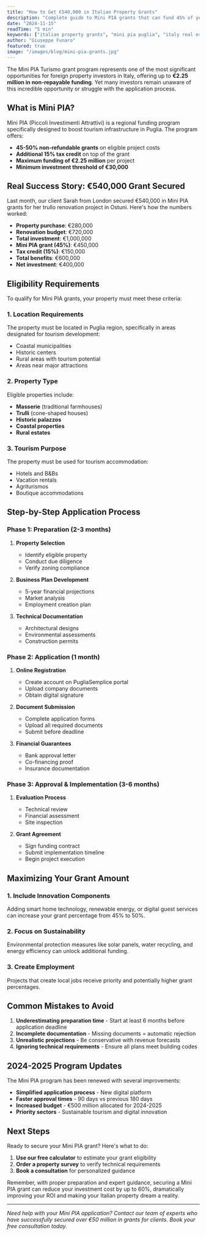 ```yaml
---
title: "How to Get €540,000 in Italian Property Grants"
description: "Complete guide to Mini PIA grants that can fund 45% of your Puglia property investment. Real examples and step-by-step process."
date: "2024-11-15"
readTime: "5 min"
keywords: ["italian property grants", "mini pia puglia", "italy real estate incentives"]
author: "Giuseppe Funaro"
featured: true
image: "/images/blog/mini-pia-grants.jpg"
---
```


The Mini PIA Turismo grant program represents one of the most significant opportunities for foreign property investors in Italy, offering up to **€2.25 million in non-repayable funding**. Yet many investors remain unaware of this incredible opportunity or struggle with the application process.

## What is Mini PIA?

Mini PIA (Piccoli Investimenti Attrattivi) is a regional funding program specifically designed to boost tourism infrastructure in Puglia. The program offers:

- **45-50% non-refundable grants** on eligible project costs
- **Additional 15% tax credit** on top of the grant
- **Maximum funding of €2.25 million** per project
- **Minimum investment threshold of €30,000**

## Real Success Story: €540,000 Grant Secured

Last month, our client Sarah from London secured €540,000 in Mini PIA grants for her trullo renovation project in Ostuni. Here's how the numbers worked:

- **Property purchase**: €280,000
- **Renovation budget**: €720,000
- **Total investment**: €1,000,000
- **Mini PIA grant (45%)**: €450,000
- **Tax credit (15%)**: €150,000
- **Total benefits**: €600,000
- **Net investment**: €400,000

## Eligibility Requirements

To qualify for Mini PIA grants, your property must meet these criteria:

### 1. Location Requirements
The property must be located in Puglia region, specifically in areas designated for tourism development:

- Coastal municipalities
- Historic centers
- Rural areas with tourism potential
- Areas near major attractions

### 2. Property Type
Eligible properties include:

- **Masserie** (traditional farmhouses)
- **Trulli** (cone-shaped houses)
- **Historic palazzos**
- **Coastal properties**
- **Rural estates**

### 3. Tourism Purpose
The property must be used for tourism accommodation:

- Hotels and B&Bs
- Vacation rentals
- Agriturismos
- Boutique accommodations

## Step-by-Step Application Process

### Phase 1: Preparation (2-3 months)

1. **Property Selection**
   - Identify eligible property
   - Conduct due diligence
   - Verify zoning compliance

2. **Business Plan Development**
   - 5-year financial projections
   - Market analysis
   - Employment creation plan

3. **Technical Documentation**
   - Architectural designs
   - Environmental assessments
   - Construction permits

### Phase 2: Application (1 month)

1. **Online Registration**
   - Create account on PugliaSemplice portal
   - Upload company documents
   - Obtain digital signature

2. **Document Submission**
   - Complete application forms
   - Upload all required documents
   - Submit before deadline

3. **Financial Guarantees**
   - Bank approval letter
   - Co-financing proof
   - Insurance documentation

### Phase 3: Approval & Implementation (3-6 months)

1. **Evaluation Process**
   - Technical review
   - Financial assessment
   - Site inspection

2. **Grant Agreement**
   - Sign funding contract
   - Submit implementation timeline
   - Begin project execution

## Maximizing Your Grant Amount

### 1. Include Innovation Components
Adding smart home technology, renewable energy, or digital guest services can increase your grant percentage from 45% to 50%.

### 2. Focus on Sustainability
Environmental protection measures like solar panels, water recycling, and energy efficiency can unlock additional funding.

### 3. Create Employment
Projects that create local jobs receive priority and potentially higher grant percentages.

## Common Mistakes to Avoid

1. **Underestimating preparation time** - Start at least 6 months before application deadline
2. **Incomplete documentation** - Missing documents = automatic rejection
3. **Unrealistic projections** - Be conservative with revenue forecasts
4. **Ignoring technical requirements** - Ensure all plans meet building codes

## 2024-2025 Program Updates

The Mini PIA program has been renewed with several improvements:

- **Simplified application process** - New digital platform
- **Faster approval times** - 90 days vs previous 180 days
- **Increased budget** - €500 million allocated for 2024-2025
- **Priority sectors** - Sustainable tourism and digital innovation

## Next Steps

Ready to secure your Mini PIA grant? Here's what to do:

1. **Use our free calculator** to estimate your grant eligibility
2. **Order a property survey** to verify technical requirements
3. **Book a consultation** for personalized guidance

Remember, with proper preparation and expert guidance, securing a Mini PIA grant can reduce your investment cost by up to 60%, dramatically improving your ROI and making your Italian property dream a reality.

---

*Need help with your Mini PIA application? Contact our team of experts who have successfully secured over €50 million in grants for clients. Book your free consultation today.*
